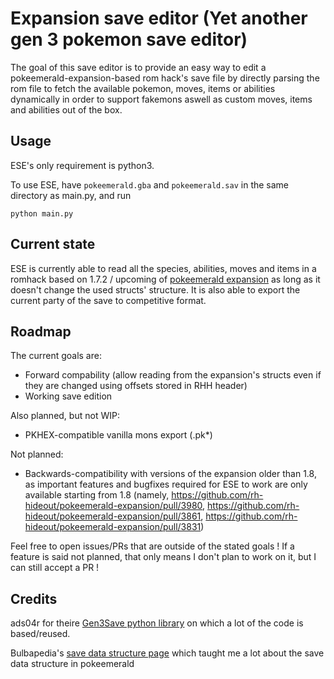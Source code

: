 Expansion save editor (Yet another gen 3 pokemon save editor)
========

The goal of this save editor is to provide an easy way to edit a pokeemerald-expansion-based rom hack's save file by directly parsing the rom file to fetch the available pokemon, moves, items or abilities dynamically in order to support fakemons aswell as custom moves, items and abilities out of the box.

Usage
-------------
ESE's only requirement is python3.

To use ESE, have `pokeemerald.gba` and `pokeemerald.sav` in the same directory as main.py, and run
```
python main.py
```
Current state
-------------
ESE is currently able to read all the species, abilities, moves and items in a romhack based on 1.7.2 / upcoming of [pokeemerald expansion](https://github.com/rh-hideout/pokeemerald-expansion) as long as it doesn't change the used structs' structure.
It is also able to export the current party of the save to competitive format.

Roadmap
-------------
The current goals are:
* Forward compability (allow reading from the expansion's structs even if they are changed using offsets stored in RHH header)
* Working save edition

Also planned, but not WIP:
* PKHEX-compatible vanilla mons export (.pk*)

Not planned:
* Backwards-compatibility with versions of the expansion older than 1.8, as important features and bugfixes required for ESE to work are only available starting from 1.8 (namely, https://github.com/rh-hideout/pokeemerald-expansion/pull/3980, https://github.com/rh-hideout/pokeemerald-expansion/pull/3861, https://github.com/rh-hideout/pokeemerald-expansion/pull/3831)

Feel free to open issues/PRs that are outside of the stated goals ! If a feature is said not planned, that only means I don't plan to work on it, but I can still accept a PR !

Credits
-------------
ads04r for theire [Gen3Save python library](https://github.com/ads04r/Gen3Save/tree/master) on which a lot of the code is based/reused.

Bulbapedia's [save data structure page](https://bulbapedia.bulbagarden.net/wiki/Save_data_structure_(Generation_III)) which taught me a lot about the save data structure in pokeemerald
